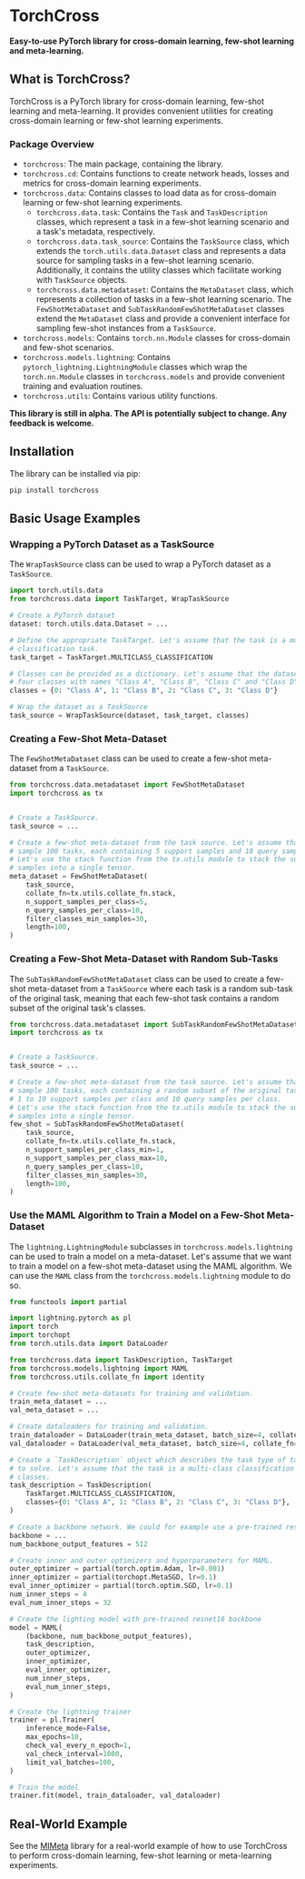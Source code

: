 # TorchCross
**Easy-to-use PyTorch library for cross-domain learning, few-shot learning and
meta-learning.**

## What is TorchCross?

TorchCross is a PyTorch library for cross-domain learning, few-shot learning and
meta-learning. It provides convenient utilities for creating cross-domain learning
or few-shot learning experiments.

### Package Overview
- `torchcross`: The main package, containing the library.
- `torchcross.cd`: Contains functions to create network heads, losses and metrics
  for cross-domain learning experiments.
- `torchcross.data`: Contains classes to load data as for cross-domain learning
  or few-shot learning experiments.
  - `torchcross.data.task`: Contains the `Task` and `TaskDescription` classes, which 
    represent a task in a few-shot learning scenario and a task's metadata,
    respectively.
  - `torchcross.data.task_source`: Contains the `TaskSource` class, which extends the 
    `torch.utils.data.Dataset` class and represents a data source for sampling tasks
    in a few-shot learning scenario. Additionally, it contains the utility classes
    which facilitate working with `TaskSource` objects.
  - `torchcross.data.metadataset`: Contains the `MetaDataset` class, which
    represents a collection of tasks in a few-shot learning scenario. The
    `FewShotMetaDataset` and `SubTaskRandomFewShotMetaDataset` classes extend the
    `MetaDataset` class and provide a convenient interface for sampling few-shot
    instances from a `TaskSource`.
- `torchcross.models`: Contains `torch.nn.Module` classes for cross-domain
  and few-shot scenarios.
- `torchcross.models.lightning`: Contains `pytorch_lightning.LightningModule` classes
  which wrap the `torch.nn.Module` classes in `torchcross.models` and provide
  convenient training and evaluation routines.
- `torchcross.utils`: Contains various utility functions.

**This library is still in alpha. The API is potentially subject to change. Any feedback
is welcome.**

## Installation

The library can be installed via pip:

```bash
pip install torchcross
```


## Basic Usage Examples

### Wrapping a PyTorch Dataset as a TaskSource

The `WrapTaskSource` class can be used to wrap a PyTorch dataset as a `TaskSource`.

```python
import torch.utils.data
from torchcross.data import TaskTarget, WrapTaskSource

# Create a PyTorch dataset
dataset: torch.utils.data.Dataset = ...

# Define the appropriate TaskTarget. Let's assume that the task is a multi-class
# classification task.
task_target = TaskTarget.MULTICLASS_CLASSIFICATION

# Classes can be provided as a dictionary. Let's assume that the dataset contains
# four classes with names "Class A", "Class B", "Class C" and "Class D".
classes = {0: "Class A", 1: "Class B", 2: "Class C", 3: "Class D"}

# Wrap the dataset as a TaskSource
task_source = WrapTaskSource(dataset, task_target, classes)
```

### Creating a Few-Shot Meta-Dataset

The `FewShotMetaDataset` class can be used to create a few-shot meta-dataset from a
`TaskSource`.

```python
from torchcross.data.metadataset import FewShotMetaDataset
import torchcross as tx


# Create a TaskSource.
task_source = ...

# Create a few-shot meta-dataset from the task source. Let's assume that we want to
# sample 100 tasks, each containing 5 support samples and 10 query samples.
# Let's use the stack function from the tx.utils module to stack the support and query
# samples into a single tensor.
meta_dataset = FewShotMetaDataset(
    task_source,
    collate_fn=tx.utils.collate_fn.stack,
    n_support_samples_per_class=5,
    n_query_samples_per_class=10,
    filter_classes_min_samples=30,
    length=100,
)
```

### Creating a Few-Shot Meta-Dataset with Random Sub-Tasks

The `SubTaskRandomFewShotMetaDataset` class can be used to create a few-shot
meta-dataset from a `TaskSource` where each task is a random sub-task of the original
task, meaning that each few-shot task contains a random subset of the original task's
classes.

```python
from torchcross.data.metadataset import SubTaskRandomFewShotMetaDataset
import torchcross as tx


# Create a TaskSource.
task_source = ...

# Create a few-shot meta-dataset from the task source. Let's assume that we want to
# sample 100 tasks, each containing a random subset of the original task's classes and
# 1 to 10 support samples per class and 10 query samples per class.
# Let's use the stack function from the tx.utils module to stack the support and query
# samples into a single tensor.
few_shot = SubTaskRandomFewShotMetaDataset(
    task_source,
    collate_fn=tx.utils.collate_fn.stack,
    n_support_samples_per_class_min=1,
    n_support_samples_per_class_max=10,
    n_query_samples_per_class=10,
    filter_classes_min_samples=30,
    length=100,
)
```


### Use the MAML Algorithm to Train a Model on a Few-Shot Meta-Dataset

The `lightning.LightningModule` subclasses in `torchcross.models.lightning` can be used
to train a model on a meta-dataset. Let's assume that we want to train a model on a
few-shot meta-dataset using the MAML algorithm. We can use the `MAML` class from the
`torchcross.models.lightning` module to do so.

```python
from functools import partial

import lightning.pytorch as pl
import torch
import torchopt
from torch.utils.data import DataLoader

from torchcross.data import TaskDescription, TaskTarget
from torchcross.models.lightning import MAML
from torchcross.utils.collate_fn import identity

# Create few-shot meta-datasets for training and validation.
train_meta_dataset = ...
val_meta_dataset = ...

# Create dataloaders for training and validation.
train_dataloader = DataLoader(train_meta_dataset, batch_size=4, collate_fn=identity)
val_dataloader = DataLoader(val_meta_dataset, batch_size=4, collate_fn=identity)

# Create a `TaskDescription` object which describes the task type of task that we want
# to solve. Let's assume that the task is a multi-class classification task with four
# classes.
task_description = TaskDescription(
    TaskTarget.MULTICLASS_CLASSIFICATION,
    classes={0: "Class A", 1: "Class B", 2: "Class C", 3: "Class D"},
)

# Create a backbone network. We could for example use a pre-trained resnet18 backbone.
backbone = ...
num_backbone_output_features = 512

# Create inner and outer optimizers and hyperparameters for MAML.
outer_optimizer = partial(torch.optim.Adam, lr=0.001)
inner_optimizer = partial(torchopt.MetaSGD, lr=0.1)
eval_inner_optimizer = partial(torch.optim.SGD, lr=0.1)
num_inner_steps = 4
eval_num_inner_steps = 32

# Create the lighting model with pre-trained resnet18 backbone
model = MAML(
    (backbone, num_backbone_output_features),
    task_description,
    outer_optimizer,
    inner_optimizer,
    eval_inner_optimizer,
    num_inner_steps,
    eval_num_inner_steps,
)

# Create the lightning trainer
trainer = pl.Trainer(
    inference_mode=False,
    max_epochs=10,
    check_val_every_n_epoch=1,
    val_check_interval=1000,
    limit_val_batches=100,
)

# Train the model
trainer.fit(model, train_dataloader, val_dataloader)
```


## Real-World Example

See the [MIMeta](https://www.github.com/StefanoWoerner/mimeta-pytorch) library for a
real-world example of how to use TorchCross to perform cross-domain learning, few-shot
learning or meta-learning experiments.
